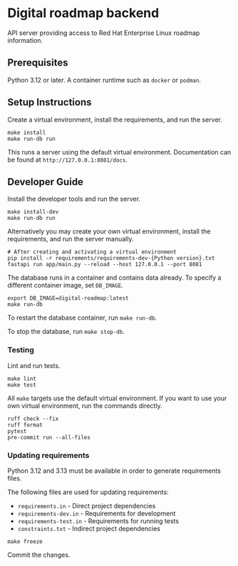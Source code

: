 # Digital roadmap backend

API server providing access to Red Hat Enterprise Linux roadmap information.


## Prerequisites

Python 3.12 or later.
A container runtime such as `docker` or `podman`.


## Setup Instructions

Create a virtual environment, install the requirements, and run the server.

```shell
make install
make run-db run
```

This runs a server using the default virtual environment. Documentation can be found at  `http://127.0.0.1:8081/docs`.


## Developer Guide
Install the developer tools and run the server.

```shell
make install-dev
make run-db run
```

Alternatively you may create your own virtual environment, install the requirements, and run the server manually.
```
# After creating and activating a virtual environment
pip install -r requirements/requirements-dev-{Python version}.txt
fastapi run app/main.py --reload --host 127.0.0.1 --port 8081
```

The database runs in a container and contains data already. To specify a different container image, set `DB_IMAGE`.

```shell
export DB_IMAGE=digital-roadmap:latest
make run-db
```

To restart the database container, run `make run-db`.

To stop the database, run `make stop-db`.

### Testing

Lint and run tests.

```shell
make lint
make test
```

All `make` targets use the default virtual environment. If you want to use your own virtual environment, run the commands directly.

```shell
ruff check --fix
ruff format
pytest
pre-commit run --all-files
```


### Updating requirements

Python 3.12 and 3.13 must be available in order to generate requirements files.

The following files are used for updating requirements:

- `requirements.in` - Direct project dependencies
- `requirements-dev.in` - Requirements for development
- `requirements-test.in` - Requirements for running tests
- `constraints.txt` - Indirect project dependencies

```
make freeze
```

Commit the changes.
